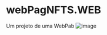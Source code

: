 # webPagNFTS.WEB
Um projeto de uma WebPab
![image](https://user-images.githubusercontent.com/88322749/174693671-baafe218-b640-4392-b557-8cd96d97da3e.png)
